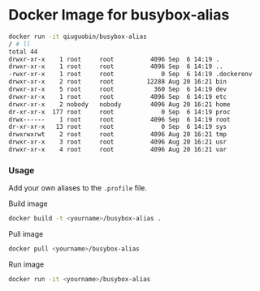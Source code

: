 # Docker Image for busybox-alias


```bash
docker run -it qiuguobin/busybox-alias
/ # ll
total 44
drwxr-xr-x    1 root     root          4096 Sep  6 14:19 .
drwxr-xr-x    1 root     root          4096 Sep  6 14:19 ..
-rwxr-xr-x    1 root     root             0 Sep  6 14:19 .dockerenv
drwxr-xr-x    2 root     root         12288 Aug 20 16:21 bin
drwxr-xr-x    5 root     root           360 Sep  6 14:19 dev
drwxr-xr-x    1 root     root          4096 Sep  6 14:19 etc
drwxr-xr-x    2 nobody   nobody        4096 Aug 20 16:21 home
dr-xr-xr-x  177 root     root             0 Sep  6 14:19 proc
drwx------    1 root     root          4096 Sep  6 14:19 root
dr-xr-xr-x   13 root     root             0 Sep  6 14:19 sys
drwxrwxrwt    2 root     root          4096 Aug 20 16:21 tmp
drwxr-xr-x    3 root     root          4096 Aug 20 16:21 usr
drwxr-xr-x    4 root     root          4096 Aug 20 16:21 var
```

### Usage

Add your own aliases to the `.profile` file.

Build image

```bash
docker build -t <yourname>/busybox-alias .
```

Pull image

```bash
docker pull <yourname>/busybox-alias
```

Run image

```bash
docker run -it <yourname>/busybox-alias
```
